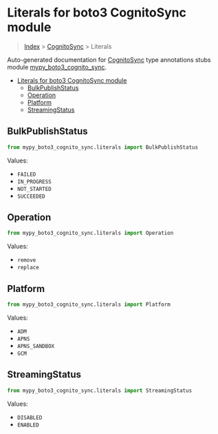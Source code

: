# Literals for boto3 CognitoSync module

> [Index](../README.md) > [CognitoSync](./README.md) > Literals

Auto-generated documentation for
[CognitoSync](https://boto3.amazonaws.com/v1/documentation/api/latest/reference/services/cognito-sync.html#CognitoSync)
type annotations stubs module
[mypy_boto3_cognito_sync](https://pypi.org/project/mypy-boto3-cognito-sync/).

- [Literals for boto3 CognitoSync module](#literals-for-boto3-cognitosync-module)
  - [BulkPublishStatus](#bulkpublishstatus)
  - [Operation](#operation)
  - [Platform](#platform)
  - [StreamingStatus](#streamingstatus)

## BulkPublishStatus

```python
from mypy_boto3_cognito_sync.literals import BulkPublishStatus
```

Values:

- `FAILED`
- `IN_PROGRESS`
- `NOT_STARTED`
- `SUCCEEDED`

## Operation

```python
from mypy_boto3_cognito_sync.literals import Operation
```

Values:

- `remove`
- `replace`

## Platform

```python
from mypy_boto3_cognito_sync.literals import Platform
```

Values:

- `ADM`
- `APNS`
- `APNS_SANDBOX`
- `GCM`

## StreamingStatus

```python
from mypy_boto3_cognito_sync.literals import StreamingStatus
```

Values:

- `DISABLED`
- `ENABLED`
